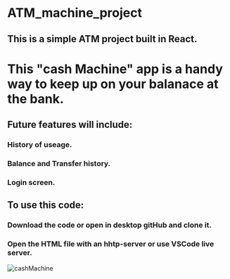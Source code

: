 # ATM_machine_project

## This is a simple ATM project built in React.



# This "cash Machine" app is a handy way to keep up on your balanace at the bank.
## Future features will include:
### History of useage.
### Balance and Transfer history. 
### Login screen.

##  To use this code:
### Download the code or open in desktop gitHub and clone it.
### Open the HTML file with an hhtp-server or use VSCode live server.

![cashMachine](https://user-images.githubusercontent.com/11709807/233814966-af5e1f68-e334-4397-a9fa-ec27c6a89570.png)
